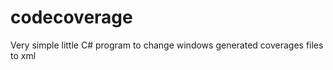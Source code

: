 codecoverage
============

Very simple little C# program to change windows generated coverages files to xml